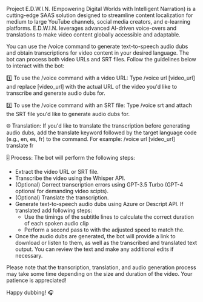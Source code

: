 Project E.D.W.I.N. (Empowering Digital Worlds with Intelligent Narration) is a cutting-edge SAAS solution designed to streamline content localization for medium to large YouTube channels, social media creators, and e-learning platforms. E.D.W.I.N. leverages advanced AI-driven voice-overs and translations to make video content globally accessible and adaptable.

You can use the /voice command to generate text-to-speech audio dubs and obtain transcriptions for video content in your desired language. The bot can process both video URLs and SRT files. Follow the guidelines below to interact with the bot:

1️⃣ To use the /voice command with a video URL:
Type /voice url [video_url] and replace [video_url] with the actual URL of the video you'd like to transcribe and generate audio dubs for.

2️⃣ To use the /voice command with an SRT file:
Type /voice srt and attach the SRT file you'd like to generate audio dubs for.

🌐 Translation:
If you'd like to translate the transcription before generating audio dubs, add the translate keyword followed by the target language code (e.g., en, es, fr) to the command.
For example: /voice url [video_url] translate fr

🎚️ Process:
The bot will perform the following steps:
- Extract the video URL or SRT file.
- Transcribe the video using the Whisper API.
- (Optional) Correct transcription errors using GPT-3.5 Turbo (GPT-4 optional for demanding video scipts).
- (Optional) Translate the transcription.
- Generate text-to-speech audio dubs using Azure or Descript API.
    If translated add following steps:
    - Use the timings of the subtitle lines to calculate the correct duration of each spoken audio clip
    - Perform a second pass to with the adjusted speed to match the.
- Once the audio dubs are generated, the bot will provide a link to download or listen to them, as well as the transcribed and translated text output. You can review the text and make any additional edits if necessary.

Please note that the transcription, translation, and audio generation process may take some time depending on the size and duration of the video. Your patience is appreciated!

Happy dubbing! 🎧